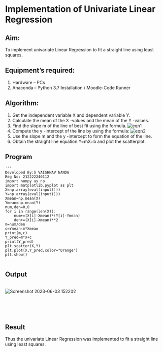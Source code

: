 # Implementation of Univariate Linear Regression
## Aim:
To implement univariate Linear Regression to fit a straight line using least squares.
## Equipment’s required:
1.	Hardware – PCs
2.	Anaconda – Python 3.7 Installation / Moodle-Code Runner
## Algorithm:
1.	Get the independent variable X and dependent variable Y.
2.	Calculate the mean of the X -values and the mean of the Y -values.
3.	Find the slope m of the line of best fit using the formula.
 ![eqn1](./eq1.jpg)
4.	Compute the y -intercept of the line by using the formula:
![eqn2](./eq2.jpg)  
5.	Use the slope m and the y -intercept to form the equation of the line.
6.	Obtain the straight line equation Y=mX+b and plot the scatterplot.
## Program
```
'''
Developed By:S VAISHNAV NANDA
Reg No: 212222240112
import numpy as np
import matplotlib.pyplot as plt 
X=np.array(eval(input()))
Y=np.array(eval(input()))
Xmean=np.mean(X) 
Ymean=np.mean(Y)
num,den=0,0
for i in range(len(X)):
    num+=(X[i]-Xmean)*(Y[i]-Ymean)
    den+=(X[i]-Xmean)**2
m=num/den
c=Ymean-m*Xmean 
print(m,c)
Y_pred=m*X+c 
print(Y_pred)
plt.scatter(X,Y)
plt.plot(X,Y_pred,color="Orange")
plt.show()


```
## Output
</br>![Screenshot 2023-06-03 152202](https://github.com/Adhithyaram29D/Univariate-Linear-Regression/assets/119393540/1a1c1198-45c4-4f2b-849f-72236d3320ee)

</br>
</br>
</br>

## Result
Thus the univariate Linear Regression was implemented to fit a straight line using least squares.
